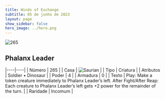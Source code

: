 ```yaml
---
title: Winds of Exchange
subtitle: 05 de junho de 2023
layout: page
show_sidebar: false
hero_image: ../hero.png
---
```


![265](https://mastervault-storage-prod.s3.amazonaws.com/media/card_front/en/600_265_ed0be7b76373_en.png)


## Phalanx Leader

|----|----|
| Número | 265 |
| Casa | ![Saurian](https://archonarcana.com/images/thumb/9/9e/Saurian_P.png/22px-Saurian_P.png "Sauro") |
| Tipo | Criatura |
| Atributos | Soldier • Dinosaur |
| Poder | 4 |
| Armadura | 0 |
| Texto | Play: Make a token creature immediately to Phalanx Leader’s left. After Fight/After Reap: Each creature to Phalanx Leader’s left gets +2 power for the remainder of the turn.  |
| Raridade | Incomum |
